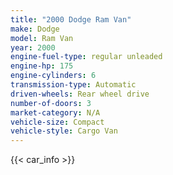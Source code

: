 ```yaml
---
title: "2000 Dodge Ram Van"
make: Dodge
model: Ram Van
year: 2000
engine-fuel-type: regular unleaded
engine-hp: 175
engine-cylinders: 6
transmission-type: Automatic
driven-wheels: Rear wheel drive
number-of-doors: 3
market-category: N/A
vehicle-size: Compact
vehicle-style: Cargo Van
---
```


{{< car_info >}}
